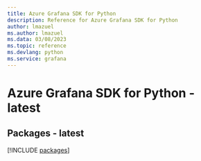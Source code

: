 ```yaml
---
title: Azure Grafana SDK for Python
description: Reference for Azure Grafana SDK for Python
author: lmazuel
ms.author: lmazuel
ms.data: 03/08/2023
ms.topic: reference
ms.devlang: python
ms.service: grafana
---
```

# Azure Grafana SDK for Python - latest
## Packages - latest
[!INCLUDE [packages](grafana-index.md)]